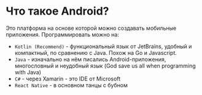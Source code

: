 # Что такое Android?

Это платформа на основе которой можно создавать мобильные приложения. Программировать можно на:
* `Kotlin (Recommend)` - функциональный язык от JetBrains, удобный и компактный, по сравнению с Java. Похож на Go и Javascript.
* `Java` - изначально на нём писались Android-приложения, многословный и неудобный язык (God save us all when programming with Java) 
* `C#` - через Xamarin - это IDE от Microsoft 
* `React Native` - в основном танцы с бубном
